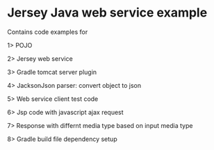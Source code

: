 # Jersey Java web service example
Contains code examples for

1> POJO

2> Jersey web service

3> Gradle tomcat server plugin

4> JacksonJson parser: convert object to json

5> Web service client test code

6> Jsp code with javascript ajax request

7> Response with differnt media type based on input media type

8> Gradle build file dependency setup


